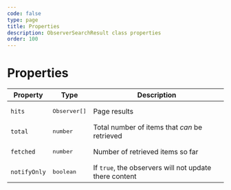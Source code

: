 ```yaml
---
code: false
type: page
title: Properties
description: ObserverSearchResult class properties
order: 100
---
```


# Properties

| Property     | Type                  | Description                                            |
|--------------|-----------------------|--------------------------------------------------------|
| `hits`       | <pre>Observer[]</pre> | Page results                                           |
| `total`      | <pre>number</pre>     | Total number of items that _can_ be retrieved          |
| `fetched`    | <pre>number</pre>     | Number of retrieved items so far                       |
| `notifyOnly` | <pre>boolean</pre>    | If `true`, the observers will not update there content |